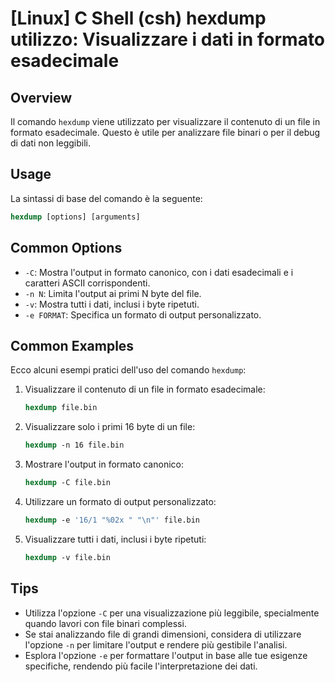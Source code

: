# [Linux] C Shell (csh) hexdump utilizzo: Visualizzare i dati in formato esadecimale

## Overview
Il comando `hexdump` viene utilizzato per visualizzare il contenuto di un file in formato esadecimale. Questo è utile per analizzare file binari o per il debug di dati non leggibili.

## Usage
La sintassi di base del comando è la seguente:

```csh
hexdump [options] [arguments]
```

## Common Options
- `-C`: Mostra l'output in formato canonico, con i dati esadecimali e i caratteri ASCII corrispondenti.
- `-n N`: Limita l'output ai primi N byte del file.
- `-v`: Mostra tutti i dati, inclusi i byte ripetuti.
- `-e FORMAT`: Specifica un formato di output personalizzato.

## Common Examples
Ecco alcuni esempi pratici dell'uso del comando `hexdump`:

1. Visualizzare il contenuto di un file in formato esadecimale:
   ```csh
   hexdump file.bin
   ```

2. Visualizzare solo i primi 16 byte di un file:
   ```csh
   hexdump -n 16 file.bin
   ```

3. Mostrare l'output in formato canonico:
   ```csh
   hexdump -C file.bin
   ```

4. Utilizzare un formato di output personalizzato:
   ```csh
   hexdump -e '16/1 "%02x " "\n"' file.bin
   ```

5. Visualizzare tutti i dati, inclusi i byte ripetuti:
   ```csh
   hexdump -v file.bin
   ```

## Tips
- Utilizza l'opzione `-C` per una visualizzazione più leggibile, specialmente quando lavori con file binari complessi.
- Se stai analizzando file di grandi dimensioni, considera di utilizzare l'opzione `-n` per limitare l'output e rendere più gestibile l'analisi.
- Esplora l'opzione `-e` per formattare l'output in base alle tue esigenze specifiche, rendendo più facile l'interpretazione dei dati.